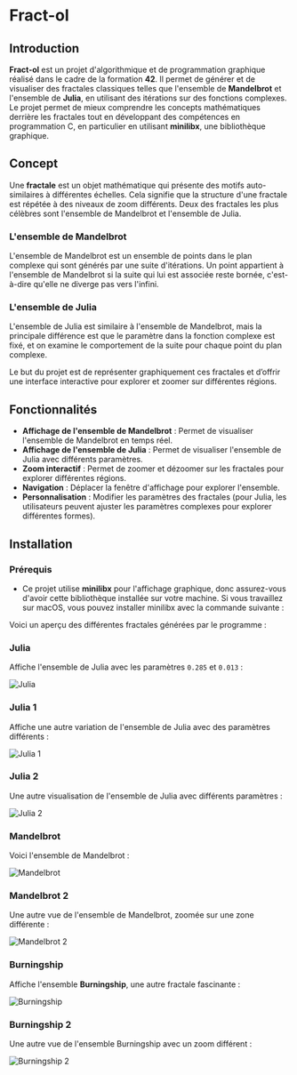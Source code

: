 # Fract-ol

## Introduction

**Fract-ol** est un projet d'algorithmique et de programmation graphique réalisé dans le cadre de la formation **42**. Il permet de générer et de visualiser des fractales classiques telles que l'ensemble de **Mandelbrot** et l'ensemble de **Julia**, en utilisant des itérations sur des fonctions complexes. Le projet permet de mieux comprendre les concepts mathématiques derrière les fractales tout en développant des compétences en programmation C, en particulier en utilisant **minilibx**, une bibliothèque graphique.

## Concept

Une **fractale** est un objet mathématique qui présente des motifs auto-similaires à différentes échelles. Cela signifie que la structure d'une fractale est répétée à des niveaux de zoom différents. Deux des fractales les plus célèbres sont l'ensemble de Mandelbrot et l'ensemble de Julia.

### L'ensemble de Mandelbrot
L'ensemble de Mandelbrot est un ensemble de points dans le plan complexe qui sont générés par une suite d'itérations. Un point appartient à l'ensemble de Mandelbrot si la suite qui lui est associée reste bornée, c'est-à-dire qu'elle ne diverge pas vers l'infini.

### L'ensemble de Julia
L'ensemble de Julia est similaire à l'ensemble de Mandelbrot, mais la principale différence est que le paramètre dans la fonction complexe est fixé, et on examine le comportement de la suite pour chaque point du plan complexe.

Le but du projet est de représenter graphiquement ces fractales et d’offrir une interface interactive pour explorer et zoomer sur différentes régions.

## Fonctionnalités

- **Affichage de l'ensemble de Mandelbrot** : Permet de visualiser l'ensemble de Mandelbrot en temps réel.
- **Affichage de l'ensemble de Julia** : Permet de visualiser l'ensemble de Julia avec différents paramètres.
- **Zoom interactif** : Permet de zoomer et dézoomer sur les fractales pour explorer différentes régions.
- **Navigation** : Déplacer la fenêtre d'affichage pour explorer l'ensemble.
- **Personnalisation** : Modifier les paramètres des fractales (pour Julia, les utilisateurs peuvent ajuster les paramètres complexes pour explorer différentes formes).

## Installation

### Prérequis
- Ce projet utilise **minilibx** pour l'affichage graphique, donc assurez-vous d'avoir cette bibliothèque installée sur votre machine. Si vous travaillez sur macOS, vous pouvez installer minilibx avec la commande suivante :


Voici un aperçu des différentes fractales générées par le programme :

### Julia
Affiche l'ensemble de Julia avec les paramètres `0.285` et `0.013` :

![Julia](images/julia.png)

### Julia 1
Affiche une autre variation de l'ensemble de Julia avec des paramètres différents :

![Julia 1](images/julia1.png)

### Julia 2
Une autre visualisation de l'ensemble de Julia avec différents paramètres :

![Julia 2](images/julia2.png)

### Mandelbrot
Voici l'ensemble de Mandelbrot :

![Mandelbrot](images/Mandelbrot.png)

### Mandelbrot 2
Une autre vue de l'ensemble de Mandelbrot, zoomée sur une zone différente :

![Mandelbrot 2](images/Mandelbrot2.png)

### Burningship
Affiche l'ensemble **Burningship**, une autre fractale fascinante :

![Burningship](images/Burningship.png)

### Burningship 2
Une autre vue de l'ensemble Burningship avec un zoom différent :

![Burningship 2](images/Burningship2.png)


